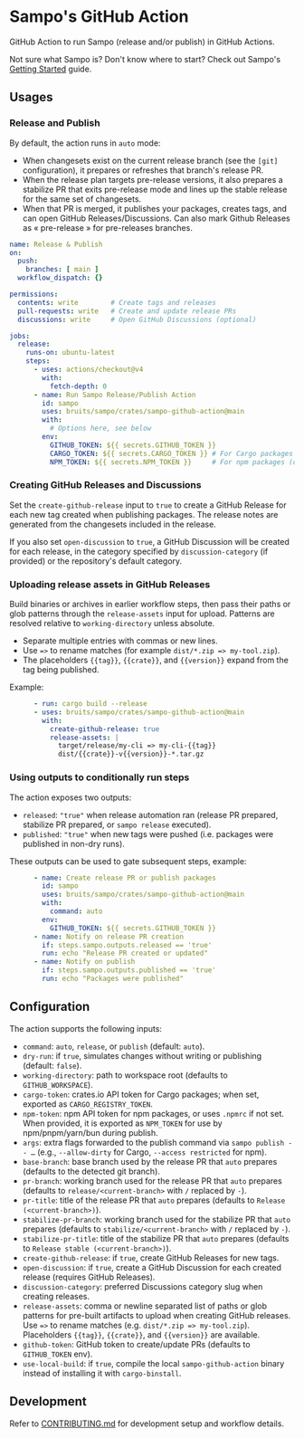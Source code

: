 # Sampo's GitHub Action

GitHub Action to run Sampo (release and/or publish) in GitHub Actions.

Not sure what Sampo is? Don't know where to start? Check out Sampo's [Getting Started](./crates/sampo/README.md#getting-started) guide.

## Usages

### Release and Publish

By default, the action runs in `auto` mode:
- When changesets exist on the current release branch (see the `[git]` configuration), it prepares or refreshes that branch's release PR.
- When the release plan targets pre-release versions, it also prepares a stabilize PR that exits pre-release mode and lines up the stable release for the same set of changesets.
- When that PR is merged, it publishes your packages, creates tags, and can open GitHub Releases/Discussions. Can also mark Github Releases as « pre-release » for pre-releases branches.

```yaml
name: Release & Publish
on:
  push:
    branches: [ main ]
  workflow_dispatch: {}

permissions:
  contents: write        # Create tags and releases
  pull-requests: write   # Create and update release PRs
  discussions: write     # Open GitHub Discussions (optional)

jobs:
  release:
    runs-on: ubuntu-latest
    steps:
      - uses: actions/checkout@v4
        with:
          fetch-depth: 0
      - name: Run Sampo Release/Publish Action
        id: sampo
        uses: bruits/sampo/crates/sampo-github-action@main
        with:
          # Options here, see below
        env:
          GITHUB_TOKEN: ${{ secrets.GITHUB_TOKEN }}
          CARGO_TOKEN: ${{ secrets.CARGO_TOKEN }} # For Cargo packages (optional)
          NPM_TOKEN: ${{ secrets.NPM_TOKEN }}     # For npm packages (optional, uses .npmrc if not set)
```

### Creating GitHub Releases and Discussions

Set the `create-github-release` input to `true` to create a GitHub Release for each new tag created when publishing packages. The release notes are generated from the changesets included in the release.

If you also set `open-discussion` to `true`, a GitHub Discussion will be created for each release, in the category specified by `discussion-category` (if provided) or the repository's default category.

### Uploading release assets in GitHub Releases

Build binaries or archives in earlier workflow steps, then pass their paths or glob patterns through the `release-assets` input for upload. Patterns are resolved relative to `working-directory` unless absolute.

- Separate multiple entries with commas or new lines.
- Use `=>` to rename matches (for example `dist/*.zip => my-tool.zip`).
- The placeholders `{{tag}}`, `{{crate}}`, and `{{version}}` expand from the tag being published.

Example:

```yaml
      - run: cargo build --release
      - uses: bruits/sampo/crates/sampo-github-action@main
        with:
          create-github-release: true
          release-assets: |
            target/release/my-cli => my-cli-{{tag}}
            dist/{{crate}}-v{{version}}-*.tar.gz
```

### Using outputs to conditionally run steps

The action exposes two outputs:

- `released`: `"true"` when release automation ran (release PR prepared, stabilize PR prepared, or `sampo release` executed).
- `published`: `"true"` when new tags were pushed (i.e. packages were published in non-dry runs).

These outputs can be used to gate subsequent steps, example:

```yaml
      - name: Create release PR or publish packages
        id: sampo
        uses: bruits/sampo/crates/sampo-github-action@main
        with:
          command: auto
        env:
          GITHUB_TOKEN: ${{ secrets.GITHUB_TOKEN }}
      - name: Notify on release PR creation
        if: steps.sampo.outputs.released == 'true'
        run: echo "Release PR created or updated"
      - name: Notify on publish
        if: steps.sampo.outputs.published == 'true'
        run: echo "Packages were published"
```

## Configuration

The action supports the following inputs:

- `command`: `auto`, `release`, or `publish` (default: `auto`).
- `dry-run`: if `true`, simulates changes without writing or publishing (default: `false`).
- `working-directory`: path to workspace root (defaults to `GITHUB_WORKSPACE`).
- `cargo-token`: crates.io API token for Cargo packages; when set, exported as `CARGO_REGISTRY_TOKEN`.
- `npm-token`: npm API token for npm packages, or uses `.npmrc` if not set. When provided, it is exported as `NPM_TOKEN` for use by npm/pnpm/yarn/bun during publish.
- `args`: extra flags forwarded to the publish command via `sampo publish -- …` (e.g., `--allow-dirty` for Cargo, `--access restricted` for npm).
- `base-branch`: base branch used by the release PR that `auto` prepares (defaults to the detected git branch).
- `pr-branch`: working branch used for the release PR that `auto` prepares (defaults to `release/<current-branch>` with `/` replaced by `-`).
- `pr-title`: title of the release PR that `auto` prepares (defaults to `Release (<current-branch>)`).
- `stabilize-pr-branch`: working branch used for the stabilize PR that `auto` prepares (defaults to `stabilize/<current-branch>` with `/` replaced by `-`).
- `stabilize-pr-title`: title of the stabilize PR that `auto` prepares (defaults to `Release stable (<current-branch>)`).
- `create-github-release`: if `true`, create GitHub Releases for new tags.
- `open-discussion`: if `true`, create a GitHub Discussion for each created release (requires GitHub Releases).
- `discussion-category`: preferred Discussions category slug when creating releases.
- `release-assets`: comma or newline separated list of paths or glob patterns for pre-built artifacts to upload when creating GitHub releases. Use `=>` to rename matches (e.g. `dist/*.zip => my-tool.zip`). Placeholders `{{tag}}`, `{{crate}}`, and `{{version}}` are available.
- `github-token`: GitHub token to create/update PRs (defaults to `GITHUB_TOKEN` env).
- `use-local-build`: if `true`, compile the local `sampo-github-action` binary instead of installing it with `cargo-binstall`.

## Development

Refer to [CONTRIBUTING.md](../../CONTRIBUTING.md#sampo-github-action) for development setup and workflow details.
